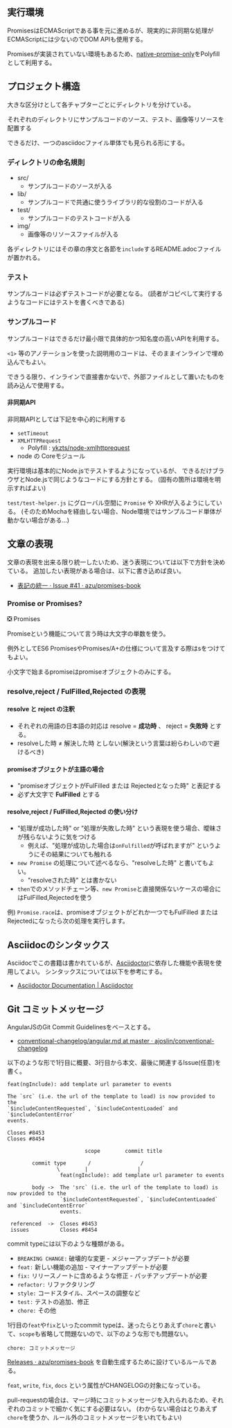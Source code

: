 ## 実行環境

PromisesはECMAScriptである事を元に進めるが、現実的に非同期な処理がECMAScriptには少ないのでDOM APIも使用する。

Promisesが実装されていない環境もあるため、[native-promise-only](https://github.com/getify/native-promise-only/ "native-promise-only")をPolyfillとして利用する。

## プロジェクト構造

大きな区分けとして各チャプターごとにディレクトリを分けている。

それぞれのディレクトリにサンプルコードのソース、テスト、画像等リソースを配置する

できるだけ、一つのasciidocファイル単体でも見られる形にする。

### ディレクトリの命名規則

* src/
    * サンプルコードのソースが入る
* lib/
    * サンプルコードで共通に使うライブラリ的な役割のコードが入る
* test/
    * サンプルコードのテストコードが入る
* img/
    * 画像等のリソースファイルが入る

各ディレクトリにはその章の序文と各節を`include`するREADME.adocファイルが置かれる。

### テスト

サンプルコードは必ずテストコードが必要となる。
(読者がコピペして実行するようなコードにはテストを書くべきである)


### サンプルコード

サンプルコードはできるだけ最小限で具体的かつ知名度の高いAPIを利用する。

`<1>` 等のアノテーションを使った説明用のコードは、そのままインラインで埋め込んでもよい。

できうる限り、インラインで直接書かないで、外部ファイルとして置いたものを読み込んで使用する。

#### 非同期API

非同期APIとしては下記を中心的に利用する

* `setTimeout`
* `XMLHTTPRequest`
    * Polyfill : [ykzts/node-xmlhttprequest](https://github.com/ykzts/node-xmlhttprequest "ykzts/node-xmlhttprequest")
* node の Coreモジュール


実行環境は基本的にNode.jsでテストするようになっているが、
できるだけブラウザとNode.jsで同じようなコードにする方針とする。
(固有の箇所は環境を明示すればよい)

`test/test-helper.js` にグローバル空間に `Promise` や XHRが入るようにしている。
(そのためMochaを経由しない場合、Node環境ではサンプルコード単体が動かない場合がある…)

## 文章の表現

文章の表現を出来る限り統一したいため、迷う表現については以下で方針を決めている。
追加したい表現がある場合は、以下に書き込めば良い。

- [表記の統一 · Issue #41 · azu/promises-book](https://github.com/azu/promises-book/issues/41 "表記の統一 · Issue #41 · azu/promises-book")

### Promise or Promises?

:negative_squared_cross_mark: Promises

Promiseという機能について言う時は大文字の単数を使う。

例外としてES6 PromisesやPromises/A+の仕様について言及する際はsをつけてもよい。

小文字で始まるpromiseはpromiseオブジェクトのみにする。

### resolve,reject / FulFilled,Rejected の表現

#### resolve と reject の注釈

* それぞれの用語の日本語の対応は resolve = **成功時** 、 reject =  **失敗時** とする。
* resolveした時 ≠ 解決した時 としない(解決という言葉は紛らわしいので避けるべき)

#### promiseオブジェクトが主語の場合

* "promiseオブジェクトがFulFilled または Rejectedとなった時" と表記する
* 必ず大文字で **FulFilled** とする

#### resolve,reject / FulFilled,Rejected の使い分け

* "処理が成功した時" or "処理が失敗した時" という表現を使う場合、曖昧さが残らないように気をつける
    * 例えば、"処理が成功した場合は`onFulfilled`が呼ばれますが" というようにその結果についても触れる
* `new Promise` の処理について述べるなら、"resolveした時" と書いてもよい。
    * "resolveされた時" とは書かない
* `then`でのメソッドチェーン等、`new Promise`と直接関係ないケースの場合にはFulFilled,Rejectedを使う

例) `Promise.race`は、promiseオブジェクトがどれか一つでもFulFilled または Rejectedになったら次の処理を実行します。

## Asciidocのシンタックス

Asciidocでこの書籍は書かれているが、[Asciidoctor](http://asciidoctor.org/ "Asciidoctor")に依存した機能や表現を使用してよい。
シンタックスについては以下を参考にする。

- [Asciidoctor Documentation | Asciidoctor](http://asciidoctor.org/docs/ "Asciidoctor Documentation | Asciidoctor")

## Git コミットメッセージ

AngularJSのGit Commit Guidelinesをベースとする。

- [conventional-changelog/angular.md at master · ajoslin/conventional-changelog](https://github.com/ajoslin/conventional-changelog/blob/master/conventions/angular.md "conventional-changelog/angular.md at master · ajoslin/conventional-changelog")

以下のような形で1行目に概要、3行目から本文、最後に関連するIssue(任意)を書く。

```
feat(ngInclude): add template url parameter to events

The `src` (i.e. the url of the template to load) is now provided to the
`$includeContentRequested`, `$includeContentLoaded` and `$includeContentError`
events.

Closes #8453
Closes #8454
```


```
                         scope        commit title

        commit type       /                /      
                \        |                |
                 feat(ngInclude): add template url parameter to events

        body ->  The 'src` (i.e. the url of the template to load) is now provided to the
                 `$includeContentRequested`, `$includeContentLoaded` and `$includeContentError`
                 events.

 referenced  ->  Closes #8453
 issues          Closes #8454
```

commit typeには以下のような種類がある。

- `BREAKING CHANGE:` 破壊的な変更 - メジャーアップデートが必要
- `feat:` 新しい機能の追加 - マイナーアップデートが必要
- `fix:` リリースノートに含めるような修正 - パッチアップデートが必要
- `refactor:` リファクタリング
- `style:` コードスタイル、スペースの調整など
- `test:` テストの追加、修正
- `chore:` その他

1行目の`feat`や`fix`といったcommit typeは、迷ったらとりあえず`chore`と書いて、`scope`も省略して問題ないので、以下のような形でも問題ない。

```
chore: コミットメッセージ
```


[Releases · azu/promises-book](https://github.com/azu/promises-book/releases "Releases · azu/promises-book") を自動生成するために設けているルールである。

`feat`, `write`, `fix`, `docs` という属性がCHANGELOGの対象になっている。

pull-requestの場合は、マージ時にコミットメッセージを入れられるため、それぞれのコミットで細かく気にする必要はない。
(わからない場合はとりあえず`chore`を使うか、ルール外のコミットメッセージをいれてもよい)

